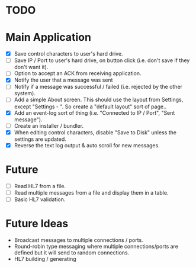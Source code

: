 TODO
====

# Main Application
- [x] Save control characters to user's hard drive.
- [ ] Save IP / Port to user's hard drive, on button click (i.e. don't save if they don't want it).
- [ ] Option to accept an ACK from receiving application.
- [x] Notify the user that a message was sent
- [ ] Notify if a message was successful / failed (i.e. rejected by the other system).
- [ ] Add a simple About screen. This should use the layout from Settings, except "Settings - ". So create a "default layout" sort of page..
- [x] Add an event-log sort of thing (i.e. "Connected to IP / Port", "Sent message").
- [ ] Create an installer / bundler.
- [x] When editing control characters, disable "Save to Disk" unless the settings are updated.
- [x] Reverse the text log output & auto scroll for new messages.

# Future
- [ ] Read HL7 from a file.
- [ ] Read multiple messages from a file and display them in a table.
- [ ] Basic HL7 validation.

# Future Ideas
- Broadcast messages to multiple connections / ports.
- Round-robin type messaging where multiple connections/ports are defined but it will send to random connections.
- HL7 building / generating

